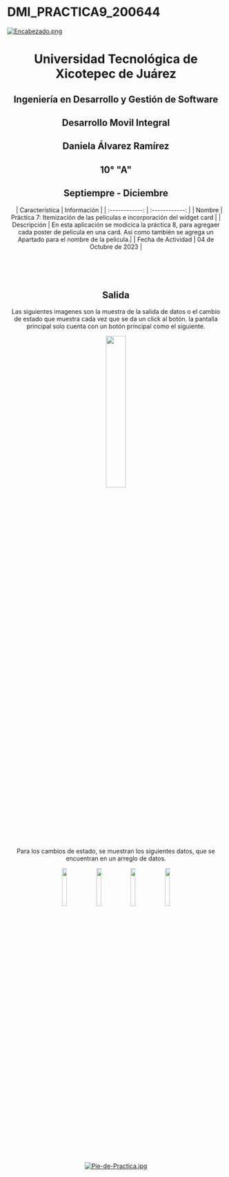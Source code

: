 # DMI_PRACTICA9_200644


[![Encabezado.png](https://i.postimg.cc/PJKtvHNC/Encabezado.png)](https://postimg.cc/K3kXCdPb)

<div align="center">
  
# Universidad Tecnológica de Xicotepec de Juárez

## Ingeniería en Desarrollo y Gestión de Software

## Desarrollo Movil Integral

## Daniela Álvarez Ramírez
 
## 10° "A"

## Septiempre - Diciembre


&nbsp;
&nbsp;
|  Característica |  Información |
| :------------: | :------------: |
| Nombre  |  Práctica 7: Itemización de las peliculas e incorporación del widget card |
| Descripción  |  En esta aplicación se modicica la práctica 8, para agregaer cada poster de pelicula en una card. Asi como también se agrega un Apartado para el nombre de la pelicula.|
|  Fecha de Actividad  |  04 de Octubre de 2023  |

&nbsp;
&nbsp;

&nbsp;
&nbsp;

## Salida

Las siguientes imagenes son la muestra de la salida de datos o el cambio de estado que muestra cada vez que se da un click al botón. la pantalla principal solo cuenta con un botón principal como el siguiente.
<p align="center">
<img src="" width="30%"/>
</p>

Para los cambios de estado, se muestran los siguientes datos, que se encuentran en un arreglo de datos.
<p>
<img src="" width="15%"/>
<img src="" width="15%"/>
<img src="" width="15%"/>
<img src="" width="15%"/>
</p>


<br>
<br>
<br>
<br>

[![Pie-de-Practica.jpg](https://i.postimg.cc/MKKZ2nrV/Pie-de-Practica.jpg)](https://postimg.cc/WtCc01V1)
